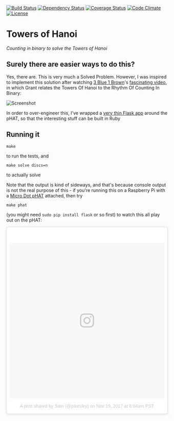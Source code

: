 [![Build Status](http://img.shields.io/travis/pikesley/towers-of-hanoi.svg?style=flat-square)](https://travis-ci.org/pikesley/towers-of-hanoi)
[![Dependency Status](http://img.shields.io/gemnasium/pikesley/towers-of-hanoi.svg?style=flat-square)](https://gemnasium.com/pikesley/towers-of-hanoi)
[![Coverage Status](http://img.shields.io/coveralls/pikesley/towers-of-hanoi.svg?style=flat-square)](https://coveralls.io/r/pikesley/towers-of-hanoi)
[![Code Climate](http://img.shields.io/codeclimate/github/pikesley/towers-of-hanoi.svg?style=flat-square)](https://codeclimate.com/github/pikesley/towers-of-hanoi)
[![License](http://img.shields.io/:license-mit-blue.svg?style=flat-square)](http://pikesley.mit-license.org)

# Towers of Hanoi

_Counting in binary to solve the Towers of Hanoi_

## Surely there are easier ways to do this?

Yes, there are. This is very much a Solved Problem. However, I was inspired to implement this solution after watching [3 Blue 1 Brown](https://www.youtube.com/channel/UCYO_jab_esuFRV4b17AJtAw)'s [fascinating video](https://www.youtube.com/watch?v=2SUvWfNJSsM), in which Grant relates the Towers Of Hanoi to the Rhythm Of Counting In Binary:

![Screenshot](https://i.imgur.com/mXsl57y.png)

In order to over-engineer this, I've wrapped a [very thin Flask app](https://github.com/pikesley/towers-of-hanoi/blob/master/webserver.py) around the pHAT, so that the interesting stuff can be built in Ruby

## Running it

```
make
```

to run the tests, and

```
make solve discs=n
```

to actually solve

Note that the output is kind of sideways, and that's because console output is not the real purpose of this - if you're running this on a Raspberry Pi with a [Micro Dot pHAT](https://shop.pimoroni.com/products/microdot-phat) attached, then try

```
make phat
```

(you might need `sudo pip install flask` or so first) to watch this all play out on the pHAT:

<blockquote class="instagram-media" data-instgrm-version="7" style=" background:#FFF; border:0; border-radius:3px; box-shadow:0 0 1px 0 rgba(0,0,0,0.5),0 1px 10px 0 rgba(0,0,0,0.15); margin: 1px; max-width:658px; padding:0; width:99.375%; width:-webkit-calc(100% - 2px); width:calc(100% - 2px);"><div style="padding:8px;"> <div style=" background:#F8F8F8; line-height:0; margin-top:40px; padding:50.0% 0; text-align:center; width:100%;"> <div style=" background:url(data:image/png;base64,iVBORw0KGgoAAAANSUhEUgAAACwAAAAsCAMAAAApWqozAAAABGdBTUEAALGPC/xhBQAAAAFzUkdCAK7OHOkAAAAMUExURczMzPf399fX1+bm5mzY9AMAAADiSURBVDjLvZXbEsMgCES5/P8/t9FuRVCRmU73JWlzosgSIIZURCjo/ad+EQJJB4Hv8BFt+IDpQoCx1wjOSBFhh2XssxEIYn3ulI/6MNReE07UIWJEv8UEOWDS88LY97kqyTliJKKtuYBbruAyVh5wOHiXmpi5we58Ek028czwyuQdLKPG1Bkb4NnM+VeAnfHqn1k4+GPT6uGQcvu2h2OVuIf/gWUFyy8OWEpdyZSa3aVCqpVoVvzZZ2VTnn2wU8qzVjDDetO90GSy9mVLqtgYSy231MxrY6I2gGqjrTY0L8fxCxfCBbhWrsYYAAAAAElFTkSuQmCC); display:block; height:44px; margin:0 auto -44px; position:relative; top:-22px; width:44px;"></div></div><p style=" color:#c9c8cd; font-family:Arial,sans-serif; font-size:14px; line-height:17px; margin-bottom:0; margin-top:8px; overflow:hidden; padding:8px 0 7px; text-align:center; text-overflow:ellipsis; white-space:nowrap;"><a href="https://www.instagram.com/p/Bbrs3diAw1B/" style=" color:#c9c8cd; font-family:Arial,sans-serif; font-size:14px; font-style:normal; font-weight:normal; line-height:17px; text-decoration:none;" target="_blank">A post shared by Sam (@pikesley)</a> on <time style=" font-family:Arial,sans-serif; font-size:14px; line-height:17px;" datetime="2017-11-19T16:04:50+00:00">Nov 19, 2017 at 8:04am PST</time></p></div></blockquote> <script async defer src="//platform.instagram.com/en_US/embeds.js"></script>
